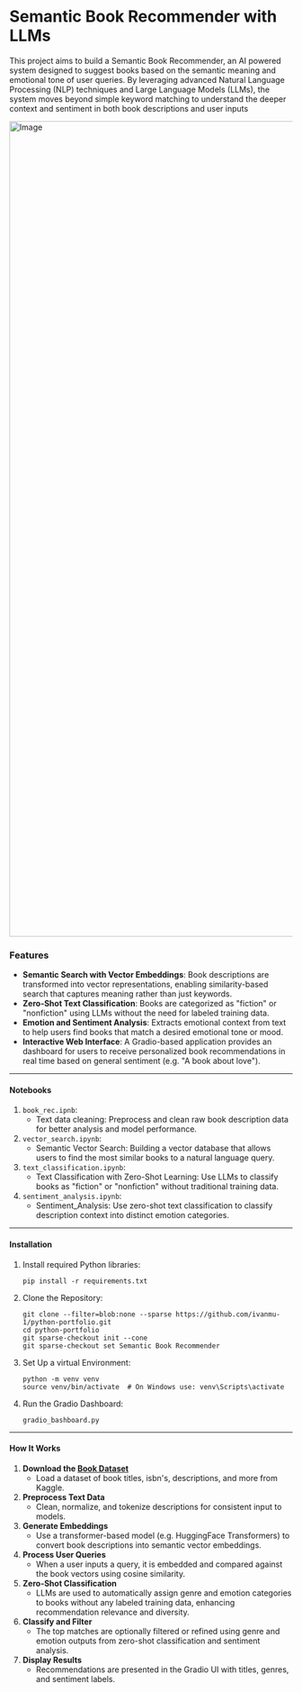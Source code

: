 # Semantic Book Recommender with LLMs

This project aims to build a Semantic Book Recommender, an AI powered system designed to suggest books based on the semantic meaning and emotional tone of user queries. By leveraging advanced Natural Language Processing (NLP) techniques and Large Language Models (LLMs), the system moves beyond simple keyword matching to understand the deeper context and sentiment in both book descriptions and user inputs

<img width="1448" alt="Image" src="https://github.com/user-attachments/assets/1eae284e-01ae-4b71-b015-a7862a531593" />

### Features

* **Semantic Search with Vector Embeddings**: Book descriptions are transformed into vector representations, enabling similarity-based search that captures meaning rather than just keywords.
* **Zero-Shot Text Classification**: Books are categorized as "fiction" or "nonfiction" using LLMs without the need for labeled training data.
* **Emotion and Sentiment Analysis**: Extracts emotional context from text to help users find books that match a desired emotional tone or mood.
* **Interactive Web Interface**: A Gradio-based application provides an dashboard for users to receive personalized book recommendations in real time based on general sentiment (e.g. "A book about love").

---

#### Notebooks

1. `book_rec.ipnb`:
   - Text data cleaning: Preprocess and clean raw book description data for better analysis and model performance.
2. `vector_search.ipynb`:
   - Semantic Vector Search: Building a vector database that allows users to find the most similar books to a natural language query.
3. `text_classification.ipynb`:
   - Text Classification with Zero-Shot Learning: Use LLMs to classify books as "fiction" or "nonfiction" without traditional training data.
4. `sentiment_analysis.ipynb`:
   - Sentiment_Analysis: Use zero-shot text classification to classify description context into distinct emotion categories.

---

#### Installation
1. Install required Python libraries:
   ```
   pip install -r requirements.txt
2. Clone the Repository:
   ```
   git clone --filter=blob:none --sparse https://github.com/ivanmu-1/python-portfolio.git
   cd python-portfolio
   git sparse-checkout init --cone
   git sparse-checkout set Semantic Book Recommender
4. Set Up a virtual Environment:
   ```
   python -m venv venv
   source venv/bin/activate  # On Windows use: venv\Scripts\activate
5. Run the Gradio Dashboard:
   ```
   gradio_bashboard.py
---

#### How It Works

1. **Download the [Book Dataset](https://www.kaggle.com/datasets/dylanjcastillo/7k-books-with-metadata)**  
   - Load a dataset of book titles, isbn's, descriptions, and more from Kaggle.
2. **Preprocess Text Data**  
   - Clean, normalize, and tokenize descriptions for consistent input to models.
3. **Generate Embeddings**  
   - Use a transformer-based model (e.g. HuggingFace Transformers) to convert book descriptions into semantic vector embeddings.
4. **Process User Queries**  
   - When a user inputs a query, it is embedded and compared against the book vectors using cosine similarity.
5. **Zero-Shot Classification**  
   - LLMs are used to automatically assign genre and emotion categories to books without any labeled training data, enhancing recommendation relevance and diversity.
6. **Classify and Filter**  
   - The top matches are optionally filtered or refined using genre and emotion outputs from zero-shot classification and sentiment analysis.
7. **Display Results**  
   - Recommendations are presented in the Gradio UI with titles, genres, and sentiment labels.


